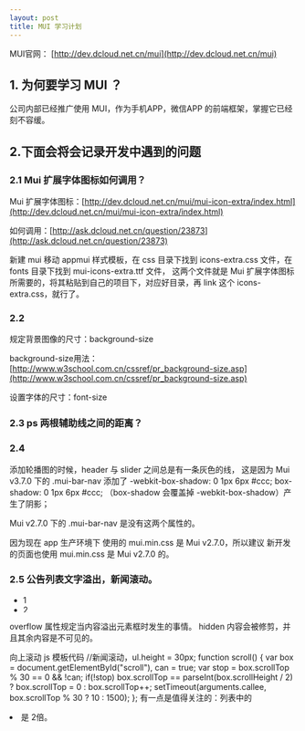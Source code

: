 ```yaml
---
layout: post
title: MUI 学习计划
---
```


MUI官网： [http://dev.dcloud.net.cn/mui](http://dev.dcloud.net.cn/mui)

## 1. 为何要学习 MUI ？

公司内部已经推广使用 MUI，作为手机APP，微信APP 的前端框架，掌握它已经刻不容缓。

## 2.下面会将会记录开发中遇到的问题

### 2.1 Mui 扩展字体图标如何调用？

Mui 扩展字体图标：[http://dev.dcloud.net.cn/mui/mui-icon-extra/index.html](http://dev.dcloud.net.cn/mui/mui-icon-extra/index.html)

如何调用：[http://ask.dcloud.net.cn/question/23873](http://ask.dcloud.net.cn/question/23873)

新建 mui 移动 appmui 样式模板，在 css 目录下找到 icons-extra.css 文件，在 fonts 目录下找到 mui-icons-extra.ttf 文件，
这两个文件就是 Mui 扩展字体图标 所需要的，将其粘贴到自己的项目下，对应好目录，再 link 这个 icons-extra.css，就行了。

### 2.2 

规定背景图像的尺寸：background-size  

background-size用法：[http://www.w3school.com.cn/cssref/pr_background-size.asp](http://www.w3school.com.cn/cssref/pr_background-size.asp)

设置字体的尺寸：font-size

### 2.3 ps 两根辅助线之间的距离？

### 2.4 

添加轮播图的时候，header 与 slider 之间总是有一条灰色的线，
这是因为
Mui v3.7.0 下的 
.mui-bar-nav 添加了
-webkit-box-shadow: 0 1px 6px #ccc; 
box-shadow: 0 1px 6px #ccc;
（box-shadow 会覆盖掉 -webkit-box-shadow）产生了阴影；

Mui v2.7.0 下的
.mui-bar-nav 是没有这两个属性的。

因为现在 app 生产环境下 使用的 mui.min.css 是 Mui v2.7.0，所以建议 新开发的页面也使用 mui.min.css 是 Mui v2.7.0 的。

### 2.5 公告列表文字溢出，新闻滚动。

<ul style="overflow:hidden;height:30px;">
    <li>1</li>
    <li>2</li>
    <li>3</li>
	<li>1</li>
    <li>2</li>
    <li>3</li>
</ul>

overflow 属性规定当内容溢出元素框时发生的事情。
hidden 内容会被修剪，并且其余内容是不可见的。

向上滚动 js 模板代码
//新闻滚动，ul.height = 30px;
function scroll() {
	var box = document.getElementById("scroll"),
		can = true;
	var stop = box.scrollTop % 30 == 0 && !can;
	if(!stop) box.scrollTop == parseInt(box.scrollHeight / 2) ? box.scrollTop = 0 : box.scrollTop++;
	setTimeout(arguments.callee, box.scrollTop % 30 ? 10 : 1500);
};
有一点是值得关注的：列表中的<li> 是 2倍。


